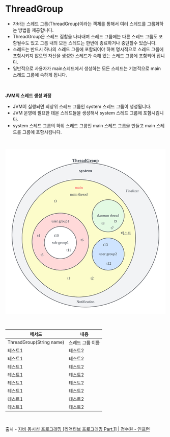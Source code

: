 # ThreadGroup

* 자바는 스레드 그룹(ThreadGroup)이라는 객체를 통해서 여러 스레드를 그룹화하는 방법을 제공합니다.
* ThreadGroup은 스레드 집합을 나타내며 스레드 그룹에는 다른 스레드 그룹도 포함될수도 있고 그룹 내의 모든 스레드는 한번에 종료하거나 중단할수 있습니다.
* 스레드는 반드시 하나의 스레드 그룹에 포함되어야 하며 명시적으로 스레드 그룹에 포함시키지 않으면 자신을 생성한 스레드가 속해 있는 스레드 그룹에 포함되어 집니다.
* 일반적으로 사용자가 main스레드에서 생성하는 모든 스레드는 기본적으로 main 스레드 그룹에 속하게 됩니다.

</br>

**JVM의 스레드 생성 과정**

* JVM이 실행되면 최상위 스레드 그룹인 system 스레드 그룹이 생성됩니다.
* JVM 운영에 필요한 데몬 스레드들을 생성해서 system 스레드 그룹에 포함시킴니다.
* system 스레드 그룹의 하위 스레드 그룹인 main 스레드 그룹을 만들고 main 스레드를 그룹에 포함시킴니다.

</br>

![ThreadGroup](./img/thread/ThreadGroup.png)

</br>

|메서드|내용|
|------|---|
|ThreadGroup(String name)|스레드 그룹 이름|
|테스트1|테스트2|
|테스트1|테스트2|
|테스트1|테스트2|
|테스트1|테스트2|
|테스트1|테스트2|
|테스트1|테스트2|
|테스트1|테스트2|
|테스트1|테스트2|

</br>

출처 - 
 [자바 동시성 프로그래밍 \[리액티브 프로그래밍 Part.1\] | 정수원 - 인프런](https://www.inflearn.com/course/%EC%9E%90%EB%B0%94-%EB%8F%99%EC%8B%9C%EC%84%B1-%ED%94%84%EB%A1%9C%EA%B7%B8%EB%9E%98%EB%B0%8D-%EB%A6%AC%EC%95%A1%ED%8B%B0%EB%B8%8C-part1/dashboard)


